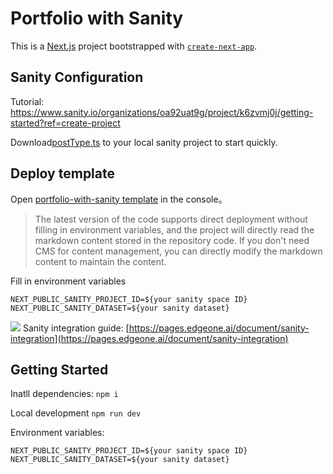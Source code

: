 # Portfolio with Sanity

This is a [Next.js](https://nextjs.org) project bootstrapped with [`create-next-app`](https://nextjs.org/docs/app/api-reference/cli/create-next-app).

## Sanity Configuration

Tutorial: https://www.sanity.io/organizations/oa92uat9g/project/k6zvmj0j/getting-started?ref=create-project

Download[postType.ts](https://github.com/TencentEdgeOne/pages-templates/tree/main/examples/portfolio-with-sanity/postType.ts) to your local sanity project to start quickly.

## Deploy template

Open [portfolio-with-sanity template](https://edgeone.ai/pages/new?template=portfolio-with-sanity) in the console。

> The latest version of the code supports direct deployment without filling in environment variables, and the project will directly read the markdown content stored in the repository code. If you don't need CMS for content management, you can directly modify the markdown content to maintain the content.

Fill in environment variables

```
NEXT_PUBLIC_SANITY_PROJECT_ID=${your sanity space ID}
NEXT_PUBLIC_SANITY_DATASET=${your sanity dataset}
```

![](https://cloudcache.tencent-cloud.com/qcloud/ui/static/static_source_business/98699d3e-dacd-4317-b087-e6e3b8265997.png)
Sanity integration guide: [https://pages.edgeone.ai/document/sanity-integration](https://pages.edgeone.ai/document/sanity-integration)

## Getting Started

Inatll dependencies: `npm i`

Local development `npm run dev`

Environment variables:

```
NEXT_PUBLIC_SANITY_PROJECT_ID=${your sanity space ID}
NEXT_PUBLIC_SANITY_DATASET=${your sanity dataset}
```
